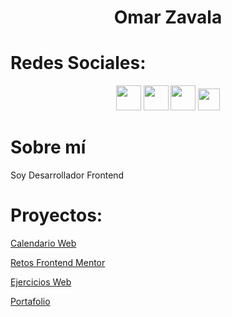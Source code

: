 <h1 align="center"> Omar Zavala </h1>

# Redes Sociales:

<div align="center">
    <a href="https://www.linkedin.com/in/omar-zavala-ugarte/"><img src="https://img.shields.io/badge/-Linkedin-blue" width="40"></a>
    <a href="https://www.instagram.com/omar.zavala0/"><img src="https://img.shields.io/badge/-Instagram-blue" width="40"></a>
    <a href="mailto:influencia.x.94@gmail.com"><img src="https://img.shields.io/badge/-Send%20Mail-blue" width="40"></a>
    <a href="https://omar-zavala.xyz/"><img src="https://img.shields.io/badge/-Web%20Page-blue" width="35"></a>
</div>

# Sobre mí

Soy Desarrollador Frontend

# Proyectos:

[Calendario Web](https://mangostar1.github.io/Calendar/)

[Retos Frontend Mentor](https://mangostar1.github.io/Frontend_mentor/index.html)

[Ejercicios Web](https://ejercicios-web.netlify.app/)

[Portafolio](https://omar-zavala.xyz/)